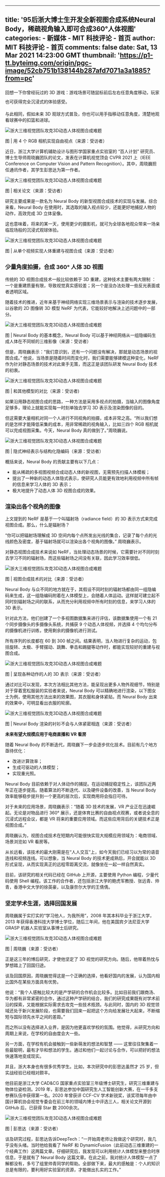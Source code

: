 
---
title: '95后浙大博士生开发全新视图合成系统Neural Body，稀疏视角输入即可合成360°人体视图'
categories: 
    - 新媒体
    - MIT 科技评论 - 首页
author: MIT 科技评论 - 首页
comments: false
date: Sat, 13 Mar 2021 14:23:00 GMT
thumbnail: 'https://p1-tt.byteimg.com/origin/pgc-image/52cb751b138144b287afd7071a3a1885?from=pc'
---

<div>   
<article class="syl-page-article syl-device-pc tt-article-content"><p data-track="1" style="line-height: 30px;"><span style="font-size: 18px;">﻿</span>回想一下你曾经玩过的 3D 游戏：游戏场景可随鼠标前后左右任意角度移动，玩家也可获得完全沉浸式的体验感受。</p><p data-track="2">与此相同，假如未来 3D 观球方式普及，你也可以用手指移动任意角度，清楚地观看球赛中的扣篮和进球。</p><div class="pgc-img"><img src="https://p1-tt.byteimg.com/origin/pgc-image/52cb751b138144b287afd7071a3a1885?from=pc" alt="浙大三维视觉团队攻克3D动态人体视图合成难题" class="syl-page-img" referrerpolicy="no-referrer"><p class="pgc-img-caption"><span style="font-size: 14px;">图 | 用 4 个 RGB 相机实现自由视点（来源：受访者）</span></p></div><p data-track="4">近日，浙江大学计算机辅助设计与图形学国家重点实验室的
 “百人计划” 研究员、博士生导师周晓巍团队的论文，发表在计算机视觉顶会 CVPR 2021 上（IEEE Conference on 
Computer Vision and Pattern Recognition）。其中，周晓巍担任通讯作者，其学生彭思达为第一作者。</p><div class="pgc-img"><img src="https://p6-tt.byteimg.com/origin/pgc-image/12c822bc74ae4e78a9984f5fe2b3439d?from=pc" alt="浙大三维视觉团队攻克3D动态人体视图合成难题" class="syl-page-img" referrerpolicy="no-referrer"><p class="pgc-img-caption"><span style="font-size: 14px;">图 | 相关论文（来源：受访者）</span></p></div><p data-track="5">研究主要成果是一款名为 Neural Body 的新型视图合成技术的实现与发展。综合来看，Neural Body 在使用时，其选取的输入视点较少，还能更好地捕捉人物的动作，高效完成 3D 立体呈像。</p><p data-track="6">这也意味着，将来的某一天，使用更少的摄影机，就可为全球各地观众带来一场亲临现场般的沉浸式观球体验。</p><div class="pgc-img"><img src="https://p1-tt.byteimg.com/origin/pgc-image/aff1588f12ba404886e27324589e631b?from=pc" alt="浙大三维视觉团队攻克3D动态人体视图合成难题" class="syl-page-img" referrerpolicy="no-referrer"><p class="pgc-img-caption"><span style="font-size: 14px;">图 | 从单个视频实现人体重建与视图合成（来源：受访者）</span></p></div><h1 class="pgc-h-arrow-right" data-track="8"><span style="font-size: 18px;">少量角度拍摄，合成 360° 人体 3D 视图</span></h1><p data-track="9">传统的 3D 视图合成技术一般比较依赖于 3D 重建，这种技术主要有两大限制 ：一个是重建质量有限，导致视觉真实感较差；另一个是没办法处理一些反光表面或者透明区域。</p><p data-track="10">随着技术的推进，近年来基于神经网络实现三维场景表示与渲染的技术逐步发展，以谷歌的 2D 图像转 3D 模型 NeRF 为代表，它能较好地解决上述问题中的一部分。</p><div class="pgc-img"><img src="https://p3-tt.byteimg.com/origin/pgc-image/3a0fb7bd79a6438badc1cf0c746c7f03?from=pc" alt="浙大三维视觉团队攻克3D动态人体视图合成难题" class="syl-page-img" referrerpolicy="no-referrer"></div><p data-track="51"><span style="font-size: 14px;">图 | Neural Body 的基本概念，Neural Body 可以基于神经网络从一组隐编码生成人体在不同帧的三维影像（来源：受访者）</span></p><p data-track="12">但是，周晓巍表示：“我们意识到，还有一个问题没有解决，那就是动态场景的视图合成。” 他说，当场景是随着时间而变化时，我们需要能够建模这种变化，NeRF 作为针对静态场景的技术对此束手无策，而这正是该团队研发 Neural Body 技术的初衷。</p><div class="pgc-img"><img src="https://p6-tt.byteimg.com/origin/pgc-image/0da5506bfd0f4948b716b6e6dda03bf8?from=pc" alt="浙大三维视觉团队攻克3D动态人体视图合成难题" class="syl-page-img" referrerpolicy="no-referrer"><p class="pgc-img-caption"><span style="font-size: 14px;">图 | 和其他模型的对比（来源：受访者)</span></p></div><p data-track="13">如果沿用静态视图合成的思路，一种方法是采用多视点的拍摄，当输入的图像角度足够多，理论上就能实现每一时刻单独去学习 3D 表示及渲染图像的目的。</p><p data-track="14">但这需要大量相机对同一个人进行不同视角的拍摄，成本非常之高。“所以我们想的是怎样才能降低采集的成本，用非常稀疏的视角输入，比如三四个 RGB 相机就可以完成视图采集。今天，Neural Body 真的做到了。”周晓巍说。</p><div class="pgc-img"><img src="https://p3-tt.byteimg.com/origin/pgc-image/b4638fe5086c427397b97498db7a820a?from=pc" alt="浙大三维视觉团队攻克3D动态人体视图合成难题" class="syl-page-img" referrerpolicy="no-referrer"><p class="pgc-img-caption"><span style="font-size: 14px;">图 | 隐式神经表示与结构化隐编码（来源：受访者）</span></p></div><p data-track="16">概括来说，Neural Body 的贡献主要有以下几点：</p><ul><li data-track="17">能从稀疏的多视图视频合成动态人体的新视图，无需预先扫描人体模板；</li><li data-track="18">提出了一种新的动态人体隐式表示，使研究人员能更有效地利用视频中所有帧的信息来学习人体的 3D 表示；</li><li data-track="19">极大地提升了动态人体 3D 视图合成的效果。</li></ul><h1 class="pgc-h-arrow-right" data-track="20"><span style="font-size: 18px;">渲染出各个视角的图像</span></h1><p data-track="21">上文提到的 NeRF 是基于一个叫辐射场（radiance field）的 3D 表示方式来完成视图合成。那么，什么是辐射场？</p><p data-track="22">“你可以把辐射场理解成 3D 空间内每个点所发出光线的集合，记录了每个点的光线颜色及密度，基于辐射场就可以渲染出各个视角的图像。” 周晓巍表示。</p><p data-track="23">对静态视图合成技术来说如 NeRF，当处理动态场景的时候，它需要针对不同时刻去学习不同的辐射场，而这些辐射场之间没有关联，因此学习效率很低。</p><div class="pgc-img"><img src="https://p1-tt.byteimg.com/origin/pgc-image/3c791d0a64e5495682aed074f0e3f0c4?from=pc" alt="浙大三维视觉团队攻克3D动态人体视图合成难题" class="syl-page-img" referrerpolicy="no-referrer"><p class="pgc-img-caption"><span style="font-size: 14px;">图 | 视图合成技术的对比（来源：受访者）</span></p></div><p data-track="25">Neural Body 与众不同的地方就在于，其假设不同时刻的辐射场都由同一组隐编码来生成，这一组隐编码附着在人体模型上，会随着人体运动。这样就可建立起不同时刻辐射场之间的联系，从而充分利用视频中所有时刻的信息，来学习人体的 3D 表示。</p><p data-track="26">针对此方法，他们创建了一个多视图数据集来进行评估，该数据集使用一个有 21 个同步摄像头的多摄像头系统，共捕获 9 个动态人体视频，并选择 4 个均匀分布的摄像机进行训练，使用剩余的摄像机进行测试。</p><p data-track="27">所有序列的长度都在 60 到 300 帧之间。结果表明，当人物进行复杂的运动，包括旋转、太极、手臂摆动、跳舞、拳击和踢腿等动作时，都能实现较好的重建与视图合成。</p><div class="pgc-img"><img src="https://p6-tt.byteimg.com/origin/pgc-image/986fe2c332da40d79309fd7e953287fb?from=pc" alt="浙大三维视觉团队攻克3D动态人体视图合成难题" class="syl-page-img" referrerpolicy="no-referrer"><p class="pgc-img-caption"><span style="font-size: 14px;">图 | 呈现各种动作的人的 3D 表示（来源：受访者）</span></p></div><p data-track="29">通过对比可以发现，本次方法相比其他方法，能呈现出更多人物外观细节，特别是对于穿着宽松服装的实验者来说，Neural
 Body 可以精确地进行渲染，以下图女士为例，使用其他方法出来的效果图，其衣服和身体紧贴，而 Neural Body 
出来的效果中，可明显看出衣服的轮廓。</p><div class="pgc-img"><img src="https://p6-tt.byteimg.com/origin/pgc-image/fc77f9da64044cfd9897c59730e17df1?from=pc" alt="浙大三维视觉团队攻克3D动态人体视图合成难题" class="syl-page-img" referrerpolicy="no-referrer"><p class="pgc-img-caption"><span style="font-size: 14px;">图 | Neural Body 渲染的衬衫不会与人体紧密相连（来源：受访者）</span></p></div><p data-track="31"><b>未来有望大规模应用于电商直播和 VR 看房</b></p><p data-track="32">随着 Neural Body 的不断迭代，周晓巍下一步会逐步优化技术。目前有几个地方亟待优化：</p><ul><li data-track="33">改进计算效率；</li><li data-track="34">生成可驱动的人体模型；</li><li data-track="35">实现重光照。</li></ul><p data-track="36">Neural Body 目前依赖于对人体动作的捕捉。在运动捕捉稳定性上，该团队近两年正在逐步提高。随着算法的不断迭代、以及硬件设备的改善，当 Neural Body 效率能够稳步提升到一个更高的层次后，实现商用将会指日可待。</p><p data-track="37">对于未来的应用场景，周晓巍表示：“随着 3D 技术的发展，VR 产业正在迅速崛起。无论是对物品进行 360° 展示，还是体育比赛的自由视点观赛，或者说全息的沉浸式远程会议，都是 VR 将来的重要应用领域。而这些应用背后的关键技术正是视图合成。”</p><p data-track="38">周晓巍认为，视图合成技术在短期内可能很快实现大规模应用领域为：电商领域、场景浏览如 VR 看房等。</p><p data-track="39">从长远看，该技术的最大刚需是在“人人交互”上，如今天我们已经习以为常的语音连线和视频连线。可以想象，当 Neural Body 的技术更成熟后，开会就能以 3D 形式呈现，从而实现真正的远程零距离交流，就像坐在一起一样自然真实。</p><p data-track="40">目前，该研究的相关代码已经在 GitHub 上开源，主要使用 Python 编程，少量代码使用 Shell 编程。该工作的合作者，还包括浙江大学的鲍虎军教授、张远青、帅青，香港中文大学的徐英豪，以及康奈尔大学的王倩倩。</p><h1 class="pgc-h-arrow-right" data-track="41"><span style="font-size: 18px;">坚定学术生涯，选择回国发展</span></h1><p data-track="42">周晓巍属于实打实的“学习他人，为我所用”，2008 年其本科毕业于浙江大学，2013 年获得香港科技大学博士学位，随后三年间，他在美国宾夕法尼亚大学 GRASP 机器人实验室从事博士后研究。</p><div class="pgc-img"><img src="https://p1-tt.byteimg.com/origin/pgc-image/fe35fed982314614bcdddde6391db8eb?from=pc" alt="浙大三维视觉团队攻克3D动态人体视图合成难题" class="syl-page-img" referrerpolicy="no-referrer"><p class="pgc-img-caption"><span style="font-size: 14px;">图 | 周晓巍（来源：受访者）</span></p></div><p data-track="43">正是这三年的博后研究，才使他坚定了 3D 视觉的研究方向。随后，他带着热忱与梦想踏上了回国归途。</p><p data-track="44">谈及回国原因，周晓巍觉得这是一个正确的选择，他看好国内的发展，认为国内相比国外在某些方面具有优势。</p><p data-track="45">他说：“我个人感触比较大的是产学研的合作机会比较多。比如目前我们跟商汤、华为都有非常紧密的合作，通过这种产学研的结合，我们的研究成果既有对学术前沿的探索，又能根据实际需求去攻克一些技术瓶颈。与此同时，国内的 3D 视觉领域还处于新兴发展阶段，也需要我们回来一起把这个方向给发展壮大起来，不断缩短与国际领先水平之间的差距。”</p><p data-track="46">而之所以没有选择进入业界，是因为他更喜欢学校的氛围。他觉得，从研究方向和周期上来说，在学校的自由度会大一些。</p><p data-track="47">另一方面，在学校有机会接触到一些新萌发的想法和智慧 —— 这里往往聚集着一些最聪明，最有才华和想法的学生。通过和他们一起讨论与合作，可以把好的想法快速落地变成现实。</p><p data-track="48">并且，浙大本身也有很多优秀学生。比如，本次研究中的彭思达虽然才 25 岁，但实战经验已经相对颇丰。</p><p data-track="49">他目前是浙江大学 CAD&CG 国家重点实验室三年级博士研究生，研究三维重建与物体位姿检测。2019 年，彭思达参加中国研究生人工智能创新大赛，在一千多支参赛队伍中获得第一名。2020 年曾获评 CCF-CV 学术新锐奖，该奖项每年由中国计算机协会视觉专委会在前三年的领域内博士中评选三人，相关论文开源到 GitHub 后，已获得 Star 数 2000余次。</p><div class="pgc-img"><img src="https://p3-tt.byteimg.com/origin/pgc-image/0ba806b889364d87b16903f8e9706882?from=pc" alt="浙大三维视觉团队攻克3D动态人体视图合成难题" class="syl-page-img" referrerpolicy="no-referrer"><p class="pgc-img-caption"><span style="font-size: 14px;">图 | 彭思达（来源：受访者）</span></p></div><p data-track="50">谈及研究过程，彭思达告诉DeepTech：“一开始周老师让我做这个研究时，我几乎没有头绪。当时他给我看了 NeRF 和 DynamicFusion（此前动态三维重建的一个经典工作）这两篇文章。仔细研究后，我发现可以利用统计人体模型来整合时序信息，于是就有了 Neural Body 这篇文章。在此之前，我对统计人体模型一点了解都没有，多亏了组里帅青同学的帮助。全部做下来，最大的感触是：个人的知识总是有限的，要利用好实验室的资源，才能做出扎实的工作。”</p></article>  
</div>
            